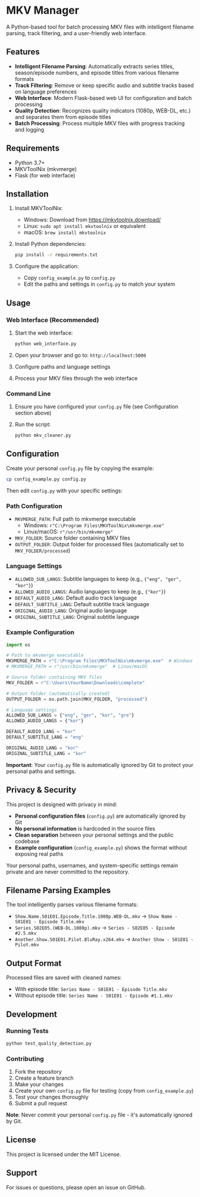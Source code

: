 # MKV Manager

A Python-based tool for batch processing MKV files with intelligent filename parsing, track filtering, and a user-friendly web interface.

## Features

- **Intelligent Filename Parsing**: Automatically extracts series titles, season/episode numbers, and episode titles from various filename formats
- **Track Filtering**: Remove or keep specific audio and subtitle tracks based on language preferences
- **Web Interface**: Modern Flask-based web UI for configuration and batch processing
- **Quality Detection**: Recognizes quality indicators (1080p, WEB-DL, etc.) and separates them from episode titles
- **Batch Processing**: Process multiple MKV files with progress tracking and logging

## Requirements

- Python 3.7+
- MKVToolNix (mkvmerge)
- Flask (for web interface)

## Installation

1. Install MKVToolNix:

   - Windows: Download from https://mkvtoolnix.download/
   - Linux: `sudo apt install mkvtoolnix` or equivalent
   - macOS: `brew install mkvtoolnix`

2. Install Python dependencies:

   ```bash
   pip install -r requirements.txt
   ```

3. Configure the application:
   - Copy `config_example.py` to `config.py`
   - Edit the paths and settings in `config.py` to match your system

## Usage

### Web Interface (Recommended)

1. Start the web interface:

   ```bash
   python web_interface.py
   ```

2. Open your browser and go to: `http://localhost:5000`

3. Configure paths and language settings

4. Process your MKV files through the web interface

### Command Line

1. Ensure you have configured your `config.py` file (see Configuration section above)

2. Run the script:
   ```bash
   python mkv_cleaner.py
   ```

## Configuration

Create your personal `config.py` file by copying the example:

```bash
cp config_example.py config.py
```

Then edit `config.py` with your specific settings:

### Path Configuration

- `MKVMERGE_PATH`: Full path to mkvmerge executable
  - Windows: `r"C:\Program Files\MKVToolNix\mkvmerge.exe"`
  - Linux/macOS: `r"/usr/bin/mkvmerge"`
- `MKV_FOLDER`: Source folder containing MKV files
- `OUTPUT_FOLDER`: Output folder for processed files (automatically set to `MKV_FOLDER/processed`)

### Language Settings

- `ALLOWED_SUB_LANGS`: Subtitle languages to keep (e.g., `{"eng", "ger", "kor"}`)
- `ALLOWED_AUDIO_LANGS`: Audio languages to keep (e.g., `{"kor"}`)
- `DEFAULT_AUDIO_LANG`: Default audio track language
- `DEFAULT_SUBTITLE_LANG`: Default subtitle track language
- `ORIGINAL_AUDIO_LANG`: Original audio language
- `ORIGINAL_SUBTITLE_LANG`: Original subtitle language

### Example Configuration

```python
import os

# Path to mkvmerge executable
MKVMERGE_PATH = r"C:\Program Files\MKVToolNix\mkvmerge.exe"  # Windows
# MKVMERGE_PATH = r"/usr/bin/mkvmerge"  # Linux/macOS

# Source folder containing MKV files
MKV_FOLDER = r"C:\Users\YourName\Downloads\complete"

# Output folder (automatically created)
OUTPUT_FOLDER = os.path.join(MKV_FOLDER, "processed")

# Language settings
ALLOWED_SUB_LANGS = {"eng", "ger", "kor", "gre"}
ALLOWED_AUDIO_LANGS = {"kor"}

DEFAULT_AUDIO_LANG = "kor"
DEFAULT_SUBTITLE_LANG = "eng"

ORIGINAL_AUDIO_LANG = "kor"
ORIGINAL_SUBTITLE_LANG = "kor"
```

**Important**: Your `config.py` file is automatically ignored by Git to protect your personal paths and settings.

## Privacy & Security

This project is designed with privacy in mind:

- **Personal configuration files** (`config.py`) are automatically ignored by Git
- **No personal information** is hardcoded in the source files
- **Clean separation** between your personal settings and the public codebase
- **Example configuration** (`config_example.py`) shows the format without exposing real paths

Your personal paths, usernames, and system-specific settings remain private and are never committed to the repository.

## Filename Parsing Examples

The tool intelligently parses various filename formats:

- `Show.Name.S01E01.Episode.Title.1080p.WEB-DL.mkv` → `Show Name - S01E01 - Episode Title.mkv`
- `Series.S02E05.(WEB-DL.1080p).mkv` → `Series - S02E05 - Episode #2.5.mkv`
- `Another.Show.S01E01.Pilot.BluRay.x264.mkv` → `Another Show - S01E01 - Pilot.mkv`

## Output Format

Processed files are saved with cleaned names:

- With episode title: `Series Name - S01E01 - Episode Title.mkv`
- Without episode title: `Series Name - S01E01 - Episode #1.1.mkv`

## Development

### Running Tests

```bash
python test_quality_detection.py
```

### Contributing

1. Fork the repository
2. Create a feature branch
3. Make your changes
4. Create your own `config.py` file for testing (copy from `config_example.py`)
5. Test your changes thoroughly
6. Submit a pull request

**Note**: Never commit your personal `config.py` file - it's automatically ignored by Git.

## License

This project is licensed under the MIT License.

## Support

For issues or questions, please open an issue on GitHub.
